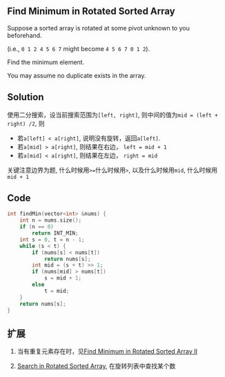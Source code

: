 ## Find Minimum in Rotated Sorted Array

Suppose a sorted array is rotated at some pivot unknown to you beforehand.

(i.e., `0 1 2 4 5 6 7` might become `4 5 6 7 0 1 2`).

Find the minimum element.

You may assume no duplicate exists in the array.

## Solution

使用二分搜索，设当前搜索范围为`[left, right]`, 则中间的值为`mid = (left + right) /2`, 则

* 若`a[left] < a[right]`, 说明没有旋转，返回`a[left]`.
* 若`a[mid] > a[right]`, 则结果在右边， `left = mid + 1`
* 若`a[mid] < a[right]`, 则结果在左边， `right = mid`

关键注意边界为题, 什么时候用`>=`什么时候用`>`, 以及什么时候用`mid`, 什么时候用`mid + 1`

## Code
```cpp
int findMin(vector<int> &nums) {
	int n = nums.size();
	if (n == 0)
		return INT_MIN;
	int s = 0, t = n - 1;
	while (s < t) {
		if (nums[s] < nums[t])
			return nums[s];
		int mid = (s + t) >> 1;
		if (nums[mid] > nums[t])
			s = mid + 1;
		else 
			t = mid;
	}
	return nums[s];
}
```

## 扩展

1. 当有重复元素存在时，见[Find Minimum in Rotated Sorted Array II](../FindMinimuminRotatedSortedArray2)

2. [Search in Rotated Sorted Array](../SearchinRotatedSortedArray), 在旋转列表中查找某个数
